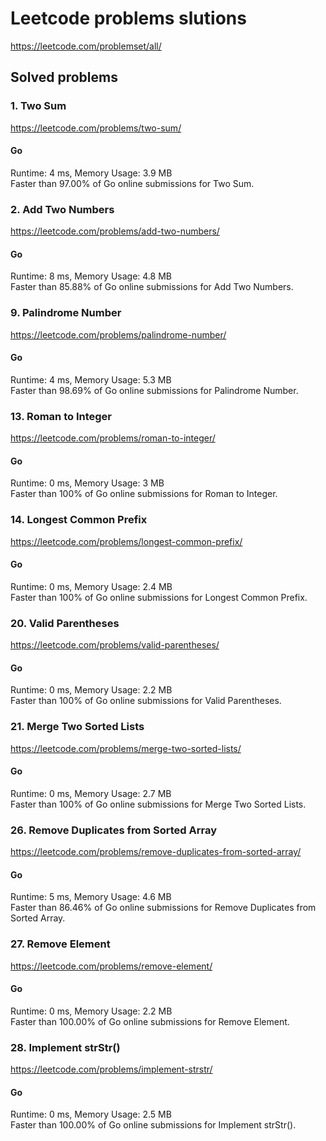 # Leetcode problems slutions

https://leetcode.com/problemset/all/

## Solved problems

### 1. Two Sum

https://leetcode.com/problems/two-sum/

#### Go

Runtime: 4 ms, Memory Usage: 3.9 MB  
Faster than 97.00% of Go online submissions for Two Sum.

### 2. Add Two Numbers

https://leetcode.com/problems/add-two-numbers/

#### Go

Runtime: 8 ms, Memory Usage: 4.8 MB  
Faster than 85.88% of Go online submissions for Add Two Numbers.

### 9. Palindrome Number

https://leetcode.com/problems/palindrome-number/

#### Go

Runtime: 4 ms, Memory Usage: 5.3 MB  
Faster than 98.69% of Go online submissions for Palindrome Number.

### 13. Roman to Integer

https://leetcode.com/problems/roman-to-integer/

#### Go

Runtime: 0 ms, Memory Usage: 3 MB  
Faster than 100% of Go online submissions for Roman to Integer.

### 14. Longest Common Prefix

https://leetcode.com/problems/longest-common-prefix/

#### Go

Runtime: 0 ms, Memory Usage: 2.4 MB  
Faster than 100% of Go online submissions for Longest Common Prefix.

### 20. Valid Parentheses

https://leetcode.com/problems/valid-parentheses/

#### Go

Runtime: 0 ms, Memory Usage: 2.2 MB  
Faster than 100% of Go online submissions for Valid Parentheses.

### 21. Merge Two Sorted Lists

https://leetcode.com/problems/merge-two-sorted-lists/

#### Go

Runtime: 0 ms, Memory Usage: 2.7 MB  
Faster than 100% of Go online submissions for Merge Two Sorted Lists.

### 26. Remove Duplicates from Sorted Array

https://leetcode.com/problems/remove-duplicates-from-sorted-array/

#### Go

Runtime: 5 ms, Memory Usage: 4.6 MB  
Faster than 86.46% of Go online submissions for Remove Duplicates from Sorted Array.

### 27. Remove Element

https://leetcode.com/problems/remove-element/

#### Go

Runtime: 0 ms, Memory Usage: 2.2 MB  
Faster than 100.00% of Go online submissions for Remove Element.

### 28. Implement strStr()

https://leetcode.com/problems/implement-strstr/

#### Go

Runtime: 0 ms, Memory Usage: 2.5 MB  
Faster than 100.00% of Go online submissions for Implement strStr().
